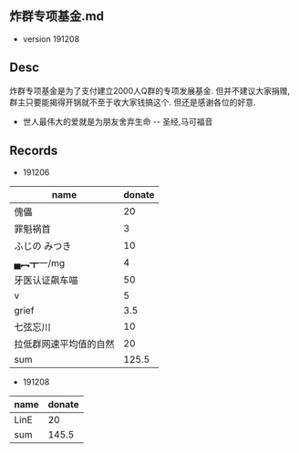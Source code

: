 炸群专项基金.md
---------------
- version 191208



Desc
----

炸群专项基金是为了支付建立2000人Q群的专项发展基金. 但并不建议大家捐赠, 群主只要能揭得开锅就不至于收大家钱搞这个. 但还是感谢各位的好意.  

- 世人最伟大的爱就是为朋友舍弃生命 -- 圣经,马可福音  



Records
-------


- 191206


| name                       | donate |
|----------------------------|--------|
| 傀儡                       | 20     | 
| 罪魁祸首                   |  3     |
| ふじの みつき              | 10     |
| ▄︻┳一/mg                  |  4     |
| 牙医认证飙车喵             | 50     |
| v                          |  5     |
| grief                      |  3.5   |
| 七弦忘川                   | 10     |
| 拉低群网速平均值的自然     | 20     |
| sum                        | 125.5  |



- 191208

| name                       | donate |
|----------------------------|--------|
| LinE                       | 20     | 
| sum                        | 145.5  |






